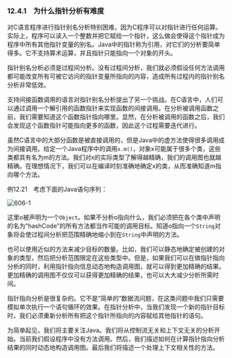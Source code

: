 ### 12.4.1　为什么指针分析有难度

对C语言程序进行指针别名分析特别困难，因为C程序可以对指针进行任何运算。实际上，程序可以读入一个整数并把它赋给一个指针，这么做会使得这个指针成为程序中所有其他指针变量的别名。Java中的指针称为引用，对它们的分析要简单得多。它不支持算术运算，并且指针只能指向一个对象的开头。

指针别名分析必须是过程间分析。没有过程间分析，我们就必须假设任何方法调用都可能改变所有可被它访问的指针变量所指向的内容，造成所有过程内的指针别名分析非常低效。

支持间接函数调用的语言对指针别名分析提出了另一个挑战。在C语言中，人们可以通过调用一个解引用的函数指针来实现函数的间接调用。在分析被调用函数之前，我们需要知道这个函数指针指向哪里。显然，在分析被调用的函数之后，我们会发现这个函数指针可能指向更多的函数，因此这个过程需要迭代进行。

虽然C语言中的大部分函数是被直接调用的，但是Java中的虚方法使得很多调用成为间接调用。给定一个Java程序中的调用`x.m()`，对象x可能属于很多个类，这些类都具有名为m的方法。我们对x的实际类型了解得越精确，我们的调用图也就越精确。在理想情况下，我们可以在编译时刻准确地确定x的类，从而准确知道m指向哪个方法。

例12.21　考虑下面的Java语句序列：

![606-1](../Images/image05079.jpeg)

这里o被声明为一个`Object`。如果不分析o指向什么，我们必须把在各个类中声明的名为“hashCode”的所有方法都当作可能的调用目标。知道o指向一个`String`对象将会使过程间分析把范围精确地缩小到在`String`中声明的方法。

也可以使用近似的方法来减少目标的数量。比如，我们可以静态地确定被创建的对象的类型，然后把分析范围限定在这些类型中。但是，如果我们可以在做指针指向分析的同时，利用指针指向信息动态地构造调用图，就可以得到更加精确的结果。更加精确的调用图不仅仅可以获得更加精确的结果，也可以大大减少分析所需时间。

指针指向分析是很复杂的。它不是“简单的”数据流问题，在这类问题中我们只需要模拟单次执行一个语句循环的效果。在指针分析中，当我们发现一个新的指针目标时，我们必须重新分析所有把这个指针所指向的内容赋给其他指针的语句。

为简单起见，我们将主要关注Java。我们将从控制流无关和上下文无关的分析开始。当前我们假设程序中没有方法调用。然后，我们描述如何在计算指针指向分析结果的同时动态地构造调用图。最后我们将描述一个处理上下文相关性的方法。